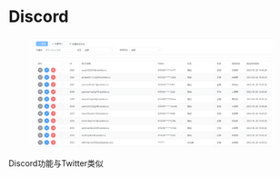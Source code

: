 # Discord

<figure><img src="../../../.gitbook/assets/image (31).png" alt=""><figcaption></figcaption></figure>

Discord功能与Twitter类似
